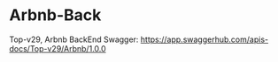 # Arbnb-Back
Top-v29, Arbnb BackEnd
Swagger: https://app.swaggerhub.com/apis-docs/Top-v29/Arbnb/1.0.0
